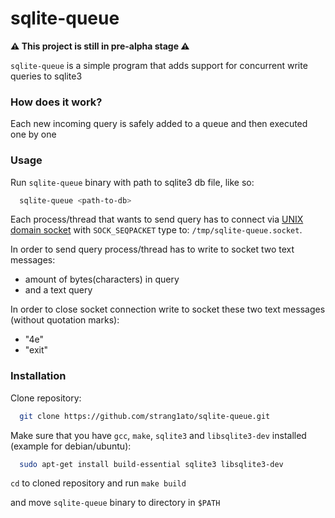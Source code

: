 # sqlite-queue

**:warning: This project is still in pre-alpha stage :warning:**

`sqlite-queue` is a simple program that adds support for concurrent write queries to sqlite3

### How does it work?

Each new incoming query is safely added to a queue and then executed one by one

### Usage

Run `sqlite-queue` binary with path to sqlite3 db file, like so:
```bash
  sqlite-queue <path-to-db>
```

Each process/thread that wants to send query has to connect via [UNIX domain socket](https://man7.org/linux/man-pages/man7/unix.7.html) with `SOCK_SEQPACKET` type to: `/tmp/sqlite-queue.socket`.

In order to send query process/thread has to write to socket two text messages:
- amount of bytes(characters) in query
- and a text query

In order to close socket connection write to socket these two text messages (without quotation marks):
- "4e"
- "exit"

### Installation

Clone repository:
```bash
  git clone https://github.com/strang1ato/sqlite-queue.git
```

Make sure that you have `gcc`, `make`, `sqlite3` and `libsqlite3-dev` installed (example for debian/ubuntu):
```bash
  sudo apt-get install build-essential sqlite3 libsqlite3-dev
```

`cd` to cloned repository and run `make build`

and move `sqlite-queue` binary to directory in `$PATH`
